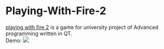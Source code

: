 # Playing-With-Fire-2
[playing with fire 2](https://www.1001games.com/action/playing-with-fire-2) is a game
for university project of Advanced programming written in QT.<br>
Demo:
![](./result.gif)
